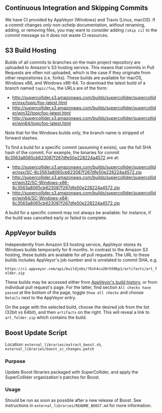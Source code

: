Continuous Integration and Skipping Commits
-------------------------------------------

We have CI provided by AppVeyor (Windows) and Travis (Linux, macOS). If a commit changes _only_
non-schelp documentation, _without_ renaming, adding, or removing files, you may want to consider
adding `[skip ci]` to the commit message so it does not waste CI resources.

S3 Build Hosting
----------------

Builds of all commits to branches on the main project repository are uploaded to Amazon's S3 hosting service. This means that commits in Pull Requests are often not uploaded, which is the case if they originate from other respositories (i.e. forks). These builds are available for macOS, Windows x86, and Windows x86-64. To download the latest build of a branch named `topic/foo`, the URLs are of the form:

* http://supercollider.s3.amazonaws.com/builds/supercollider/supercollider/osx/topic/foo-latest.html
* http://supercollider.s3.amazonaws.com/builds/supercollider/supercollider/win32/topicfoo-latest.html
* http://supercollider.s3.amazonaws.com/builds/supercollider/supercollider/win64/topicfoo-latest.html

Note that for the Windows builds only, the branch name is stripped of forward slashes.

To find a build for a specific commit (assuming it exists), use the full SHA hash of the commit. For example, the
binaries for commit
[8c3563a8065cb623087f267dfe50e228224a4572](https://github.com/supercollider/supercollider/commit/8c3563a8065cb623087f267dfe50e228224a4572)
are at:

* http://supercollider.s3.amazonaws.com/builds/supercollider/supercollider/osx/SC-8c3563a8065cb623087f267dfe50e228224a4572.zip
* http://supercollider.s3.amazonaws.com/builds/supercollider/supercollider/win32/SC-Windows-x86-8c3563a8065cb623087f267dfe50e228224a4572.zip
* http://supercollider.s3.amazonaws.com/builds/supercollider/supercollider/win64/SC-Windows-x64-8c3563a8065cb623087f267dfe50e228224a4572.zip

A build for a specific commit may not always be available: for instance, if the build was cancelled early or failed to
complete.

AppVeyor builds
---------------
Independently from Amazon S3 hosting service, AppVeyor stores its Windows builds temporarily for 6 months. In contrast to the Amazon S3 hosting, these builds are available for _all_ pull requests. The URL to these builds includes AppVeyor's job number and is unrelated to commit SHA, e.g.

`https://ci.appveyor.com/api/buildjobs/76sh4cu20rh50bp1/artifacts/art_folder.zip`

These builds may be accessed either from [AppVeyor's build history](https://ci.appveyor.com/project/supercollider/supercollider/history), or from individual pull request's page. For the latter, find section `All checks have passed` at the bottom of the page, toggle `Show all checks` and choose `Details` next to the AppVeyor entry.

On the page with the selected build, choose the desired job from the list (32bit vs 64bit), and then `artifacts` on the right. This will reveal a link to `art_folder.zip` which contains the build.

Boost Update Script
-------------------

Location: `external_libraries/extract_boost.sh`, `external_libraries/boost_sc_changes.patch`

### Purpose

Update Boost libraries packaged with SuperCollider, and apply the SuperCollider organization's patches for Boost.

### Usage

Should be run as soon as possible after a new release of Boost. See instructions in `external_libraries/README_BOOST.md`
for more information.
